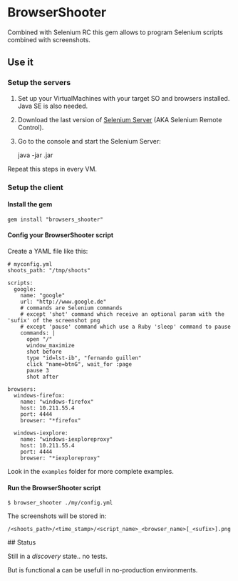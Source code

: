 # BrowserShooter

Combined with Selenium RC this gem allows to program Selenium scripts combined with screenshots.

## Use it

### Setup the servers

1. Set up your VirtualMachines with your target SO and browsers installed. Java SE is also needed.
2. Download the last version of [Selenium Server](http://seleniumhq.org/download/) (AKA Selenium Remote Control).
3. Go to the console and start the Selenium Server:

    java -jar <your selenium server file>.jar

Repeat this steps in every VM.

### Setup the client

#### Install the gem

    gem install "browsers_shooter"

#### Config your BrowserShooter script

Create a YAML file like this:

    # myconfig.yml
    shoots_path: "/tmp/shoots"

    scripts:
      google:
        name: "google"
        url: "http://www.google.de"
        # commands are Selenium commands
        # except 'shot' command which receive an optional param with the 'sufix' of the screenshot png
        # except 'pause' command which use a Ruby 'sleep' command to pause
        commands: |
          open "/"
          window_maximize
          shot before
          type "id=lst-ib", "fernando guillen"
          click "name=btnG", wait_for :page
          pause 3
          shot after

    browsers:
      windows-firefox:
        name: "windows-firefox"
        host: 10.211.55.4
        port: 4444
        browser: "*firefox"

      windows-iexplore:
        name: "windows-iexploreproxy"
        host: 10.211.55.4
        port: 4444
        browser: "*iexploreproxy"

Look in the `examples` folder for more complete examples.


#### Run the BrowserShooter script

    $ browser_shooter ./my/config.yml

The screenshots will be stored in:

    /<shoots_path>/<time_stamp>/<script_name>_<browser_name>[_<sufix>].png

## Status

Still in a _discovery_ state.. no tests.

But is functional a can be usefull in no-production environments.